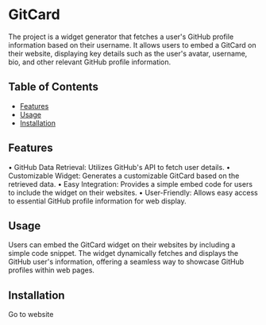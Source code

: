 # GitCard

The project is a widget generator that fetches a user's GitHub profile information based on their username. It allows users to embed a GitCard on their website, displaying key details such as the user's avatar, username, bio, and other relevant GitHub profile information.

## Table of Contents

- [Features](#features)
- [Usage](#usage)
- [Installation](#Installation)

## Features

• GitHub Data Retrieval: Utilizes GitHub's API to fetch user details.
• Customizable Widget: Generates a customizable GitCard based on the retrieved data.
• Easy Integration: Provides a simple embed code for users to include the widget on their websites.
• User-Friendly: Allows easy access to essential GitHub profile information for web display.

## Usage

Users can embed the GitCard widget on their websites by including a simple code snippet. The widget dynamically fetches and displays the GitHub user's information, offering a seamless way to showcase GitHub profiles within web pages.

## Installation

Go to website

